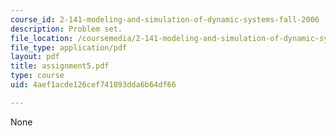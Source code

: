 ```yaml
---
course_id: 2-141-modeling-and-simulation-of-dynamic-systems-fall-2006
description: Problem set.
file_location: /coursemedia/2-141-modeling-and-simulation-of-dynamic-systems-fall-2006/4aef1acde126cef741093dda6b64df66_assignment5.pdf
file_type: application/pdf
layout: pdf
title: assignment5.pdf
type: course
uid: 4aef1acde126cef741093dda6b64df66

---
```

None